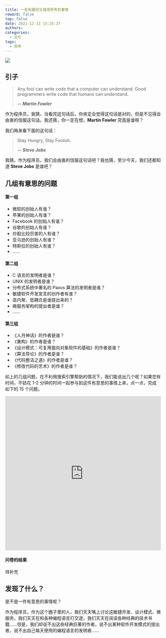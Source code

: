 ```yaml
---
title: 一些有趣但又值得思考的事情
reward: false
top: false
date: 2021-12-11 15:25:27
authors:
categories:
  - 文化
tags:
  - 思考
---
```


![](1.jpeg)

## 引子
> Any fool can write code that a computer can understand. Good programmers write code that humans can understand.
> ***<div align=left>\-\- Martin Fowler</div>***

作为程序员，我猜，当看完这句话后，你肯定会觉得这句话是对的，但是不见得会由衷的信服这句话。我还猜，你一定在想，**Martin Fowler** 究竟是谁呀？

<!--more-->

我们再来看下面的这句话：
> Stay Hungry, Stay Foolish.
> ***<div align=left>\-\- Steve Jobs</div>***

我猜，作为程序员，我们会由衷的信服这句话吧？我也猜，至少今天，我们还都知道 **Steve Jobs** 是谁吧？

## 几组有意思的问题
#### 第一组
* 微软的创始人有谁？
* 苹果的创始人有谁？
* Facebook 的创始人有谁？
* 谷歌的创始人有谁？
* 炒股比较厉害的人有谁？
* 亚马逊的创始人有谁？
* 特斯拉的创始人有谁？
* ……

#### 第二组
* C 语言的发明者是谁？
* UNIX 的发明者是谁？
* 分布式系统中著名的 Paxos 算法的发明者是谁？
* 敏捷软件开发宣言的创作者有谁？
* 高内聚、低耦合是谁提出来的？
* 微服务架构的提出者是谁？
* ……

#### 第三组
* 《人月神话》的作者是谁？
* 《重构》的作者是谁？
* 《设计模式：可复用面向对象软件的基础》的作者是谁？
* 《算法导论》的作者是谁？
* 《代码整洁之道》的作者是谁？
* 《修改代码的艺术》的作者是谁？

如上的几组问题，在不利用搜索引擎帮助的情况下，我们能说出几个呢？如果您有时间，不妨花 1-2 分钟的时间一起参与到这件有意思的事情上来，点一点，完成如下的 15 个问题。

<div><iframe height="500" width="100%" src="https://wj.qq.com/s2/9442849/3f79/" frameborder="0" allowfullscreen></iframe></div>

#### 问卷的结果
待补充

## 发现了什么？
是不是一件有意思的事情呢？

作为程序员，作为这个圈子里的人，我们天天嘴上讨论这敏捷开发、设计模式、微服务，我们天天在和各种编程语言打交道，我们天天在阅读各种经典的技术书籍……但是，我们却说不出这些经典巨著的作者，说不出某种软件开发模式的提出者，说不出自己每天使用的编程语言的发明者……


